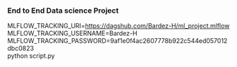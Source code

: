 ### End to End Data science Project

MLFLOW_TRACKING_URI=https://dagshub.com/Bardez-H/ml_project.mlflow \
MLFLOW_TRACKING_USERNAME=Bardez-H \
MLFLOW_TRACKING_PASSWORD=9af1e0f4ac2607778b922c544ed057012dbc0823 \
python script.py